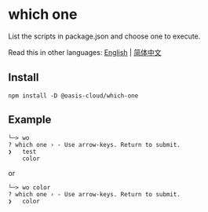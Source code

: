 # which one
List the scripts in package.json and choose one to execute.

Read this in other languages: [English](./README.md) | [简体中文](./README-zh_CN.md)

## Install

```shell
npm install -D @oasis-cloud/which-one
```

## Example
```shell
└─> wo 
? which one › - Use arrow-keys. Return to submit.
❯   test
    color
```
 or
```shell
└─> wo color
? which one › - Use arrow-keys. Return to submit.
❯   color
```